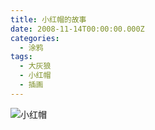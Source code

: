 ```yaml
---
title: 小红帽的故事
date: 2008-11-14T00:00:00.000Z
categories:
  - 涂鸦
tags:
  - 大灰狼
  - 小红帽
  - 插画
---
```


![小红帽](https://media.kaerozhi.com/2025/06/a177964af88f660eefb1b4c4c7e2858f.webp "小红帽")
